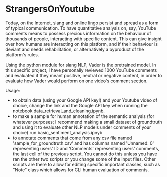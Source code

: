 # StrangersOnYoutube
Today, on the Internet, slang and online lingo persist and spread as a form of typical communication. To have quantitative analysis on, say, YouTube comments means to possess precious information on the behaviour of thousands of people, interacting with specific content. This can give insight over how humans are interacting on this platform, and if their behaviour is deviant and needs rehabilitation, or alternatively a byproduct of the platform's rules. 

Using the python module for slang NLP, Vader is the pretrained model. In this specific project, I have personally reviewed 1000 YouTube comments and evaluated if they meant positive, neutral or negative content, in order to evaluate how Vader would perform on one video's comment section. 

Usage: 

- to obtain data (using your Google API key!) and your Youtube video of choice, change the link and the Google API key when running the notebook data_retrieval_and_cleaning.ipynb.
- to make a sample for human annotation of the semantic analysis (for whatever purposes; I recommend making a small dataset of groundtruth and using it to evaluate other NLP models under comments of your choice) run basic_sentiment_analysis.ipnyb
- to annotate comments that come from any csv file named 'sample_for_groundtruth.csv' and has columns named 'Unnamed: 0' representing users' ID and 'Comments' representing users' comments, the last cell of the previous script. You cannot do this unless you have ran the other two scripts or you change some of the input files. 
Other scripts are there to allow for editing specific important classes, such as "Note" class which allows for CLI human evaluation of comments.
